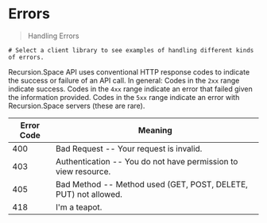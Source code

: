 # Errors

> Handling Errors

```shell
# Select a client library to see examples of handling different kinds of errors.
```

Recursion.Space API uses conventional HTTP response codes to indicate the success or failure of an API call. In general: Codes in the <code>2xx</code> range indicate success. Codes in the <code>4xx</code> range indicate an error that failed given the information provided. Codes in the <code>5xx</code> range indicate an error with Recursion.Space servers (these are rare).

| Error Code | Meaning                                                         |
| ---------- | --------------------------------------------------------------- |
| 400        | Bad Request -- Your request is invalid.                         |
| 403        | Authentication -- You do not have permission to view resource.  |
| 405        | Bad Method -- Method used (GET, POST, DELETE, PUT) not allowed. |
| 418        | I'm a teapot.                                                   |
